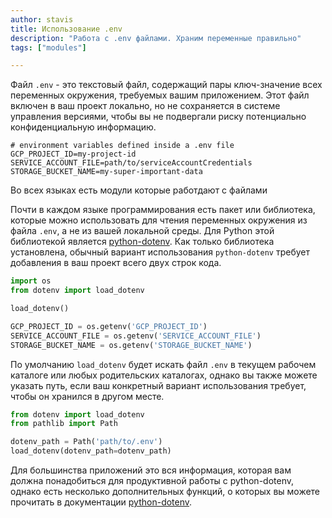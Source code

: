 ```yaml
---
author: stavis
title: Использование .env
description: "Работа с .env файлами. Храним переменные правильно"
tags: ["modules"]

---
```


Файл `.env` - это текстовый файл, содержащий пары ключ-значение всех переменных окружения, требуемых вашим приложением.
Этот файл включен в ваш проект локально, но не сохраняется в системе управления версиями,
чтобы вы не подвергали риску потенциально конфиденциальную информацию.

```shell title=".env"
# environment variables defined inside a .env file
GCP_PROJECT_ID=my-project-id
SERVICE_ACCOUNT_FILE=path/to/serviceAccountCredentials
STORAGE_BUCKET_NAME=my-super-important-data
```

Во всех языках есть модули которые работдают с файлами

Почти в каждом языке программирования есть пакет или библиотека,
которые можно использовать для чтения переменных окружения из файла `.env`,
а не из вашей локальной среды. 
Для Python этой библиотекой является [python-dotenv][python-dotenv]. 
Как только библиотека установлена, обычный вариант использования `python-dotenv` требует добавления в ваш проект всего двух строк кода.

```python title="app.py"
import os
from dotenv import load_dotenv

load_dotenv()

GCP_PROJECT_ID = os.getenv('GCP_PROJECT_ID')
SERVICE_ACCOUNT_FILE = os.getenv('SERVICE_ACCOUNT_FILE')
STORAGE_BUCKET_NAME = os.getenv('STORAGE_BUCKET_NAME')
```

По умолчанию `load_dotenv` будет искать файл `.env` в текущем рабочем каталоге или любых родительских каталогах, 
однако вы также можете указать путь, если ваш конкретный вариант использования требует, чтобы он хранился в другом месте.

```python title="app.py"
from dotenv import load_dotenv
from pathlib import Path

dotenv_path = Path('path/to/.env')
load_dotenv(dotenv_path=dotenv_path)
```

Для большинства приложений это вся информация,
которая вам должна понадобиться для продуктивной работы с python-dotenv, однако есть несколько дополнительных функций,
о которых вы можете прочитать в документации [python-dotenv][python-dotenv].

[python-dotenv]: <https://pypi.org/project/python-dotenv/> "Python-dotenv"
